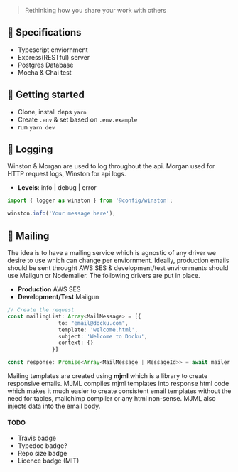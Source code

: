 > Rethinking how you share your work with others

## 🎒 Specifications

- Typescript enviornment
- Express(RESTful) server
- Postgres Database
- Mocha & Chai test

## 🚀 Getting started

- Clone, install deps `yarn`
- Create `.env` & set based on `.env.example`
- run `yarn dev`

## 📝 Logging

Winston & Morgan are used to log throughout the api. Morgan used for HTTP request logs, Winston for api logs.

- **Levels**: info | debug | error

```typescript
import { logger as winston } from '@config/winston';

winston.info('Your message here');
```

## 📨 Mailing

The idea is to have a mailing service which is agnostic of any driver we desire to use which can change per enviornment. Ideally, production emails should be sent throught AWS SES & development/test environments should use Mailgun or Nodemailer. The following drivers are put in place.

- **Production** AWS SES
- **Development/Test** Mailgun

```Typescript
// Create the request
const mailingList: Array<MailMessage> = [{
                to: "email@docku.com",
                template: 'welcome.html',
                subject: 'Welcome to Docku',
                context: {}
              }]

const response: Promise<Array<MailMessage | MessageId>> = await mailer.send(mailingList);
```

Mailing templates are created using **mjml** which is a library to create responsive emails. MJML compiles mjml templates into response html code which makes it much easier to create consistent email templates without the need for tables, mailchimp compiler or any html non-sense. MJML also injects data into the email body.

#### TODO

- Travis badge
- Typedoc badge?
- Repo size badge
- Licence badge (MIT)
